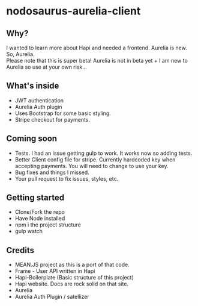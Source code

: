 # nodosaurus-aurelia-client

## Why?
I wanted to learn more about Hapi and needed a frontend. Aurelia is new. So, Aurelia.  
Please note that this is super beta! Aurelia is not in beta yet + I am new to Aurelia so use at your own risk...

## What's inside

* JWT authentication
* Aurelia Auth plugin
* Uses Bootstrap for some basic styling.
* Stripe checkout for payments.


## Coming soon

 * Tests. I had an issue getting gulp to work. It works now so adding tests.
 * Better Client config file for stripe. Currently hardcoded key when accepting payments. You will need to change to use your key.
 * Bug fixes and things I missed.
 * Your pull request to fix issues, styles, etc.

## Getting started

* Clone/Fork the repo
* Have Node installed
* npm i the project structure
* gulp watch


## Credits
* MEAN.JS project as this is a port of that code.
* Frame - User API written in Hapi
* Hapi-Boilerplate (Basic structure of this project)
* Hapi website. Docs are rock solid on that site.
* Aurelia
* Aurelia Auth Plugin / satellizer
